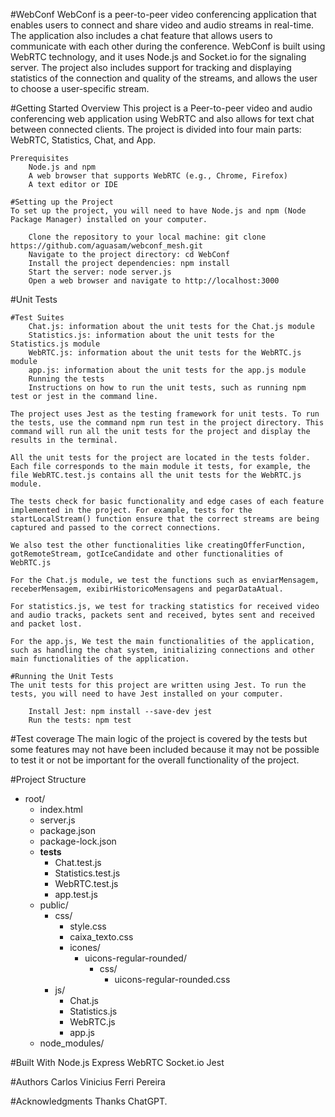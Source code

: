 #WebConf
WebConf is a peer-to-peer video conferencing application that enables users to connect and share video and audio streams in real-time. The application also includes a chat feature that allows users to communicate with each other during the conference. WebConf is built using WebRTC technology, and it uses Node.js and Socket.io for the signaling server. The project also includes support for tracking and displaying statistics of the connection and quality of the streams, and allows the user to choose a user-specific stream.

#Getting Started
    Overview
        This project is a Peer-to-peer video and audio conferencing web application using WebRTC and also allows for text chat between connected clients. The project is divided into four main parts: WebRTC, Statistics, Chat, and App.
    
    Prerequisites
        Node.js and npm
        A web browser that supports WebRTC (e.g., Chrome, Firefox)
        A text editor or IDE
    
    #Setting up the Project
    To set up the project, you will need to have Node.js and npm (Node Package Manager) installed on your computer.

        Clone the repository to your local machine: git clone https://github.com/aguasam/webconf_mesh.git
        Navigate to the project directory: cd WebConf
        Install the project dependencies: npm install
        Start the server: node server.js
        Open a web browser and navigate to http://localhost:3000


#Unit Tests

    #Test Suites
        Chat.js: information about the unit tests for the Chat.js module
        Statistics.js: information about the unit tests for the Statistics.js module
        WebRTC.js: information about the unit tests for the WebRTC.js module
        app.js: information about the unit tests for the app.js module
        Running the tests
        Instructions on how to run the unit tests, such as running npm test or jest in the command line.

    The project uses Jest as the testing framework for unit tests. To run the tests, use the command npm run test in the project directory. This command will run all the unit tests for the project and display the results in the terminal.

    All the unit tests for the project are located in the tests folder. Each file corresponds to the main module it tests, for example, the file WebRTC.test.js contains all the unit tests for the WebRTC.js module.

    The tests check for basic functionality and edge cases of each feature implemented in the project. For example, tests for the startLocalStream() function ensure that the correct streams are being captured and passed to the correct connections.

    We also test the other functionalities like creatingOfferFunction, gotRemoteStream, gotIceCandidate and other functionalities of WebRTC.js

    For the Chat.js module, we test the functions such as enviarMensagem, receberMensagem, exibirHistoricoMensagens and pegarDataAtual.

    For statistics.js, we test for tracking statistics for received video and audio tracks, packets sent and received, bytes sent and received and packet lost.

    For the app.js, We test the main functionalities of the application, such as handling the chat system, initializing connections and other main functionalities of the application.

    #Running the Unit Tests
    The unit tests for this project are written using Jest. To run the tests, you will need to have Jest installed on your computer.

        Install Jest: npm install --save-dev jest
        Run the tests: npm test

#Test coverage
The main logic of the project is covered by the tests but some features may not have been included because it may not be possible to test it or not be important for the overall functionality of the project.


#Project Structure
- root/
    - index.html
    - server.js
    - package.json
    - package-lock.json
    - __tests__
        - Chat.test.js
        - Statistics.test.js
        - WebRTC.test.js
        - app.test.js
    - public/
        - css/
            - style.css
            - caixa_texto.css
            - icones/
                - uicons-regular-rounded/
                    - css/
                        - uicons-regular-rounded.css
        - js/
            - Chat.js
            - Statistics.js
            - WebRTC.js
            - app.js
    - node_modules/



#Built With
    Node.js
    Express
    WebRTC
    Socket.io
    Jest

#Authors
Carlos Vinicius Ferri Pereira

#Acknowledgments
Thanks ChatGPT.
